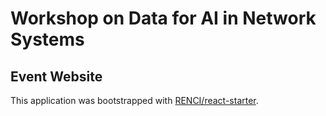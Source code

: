 # Workshop on Data for AI in Network Systems
## Event Website

This application was bootstrapped with [RENCI/react-starter](https://github.com/RENCI/react-starter).
